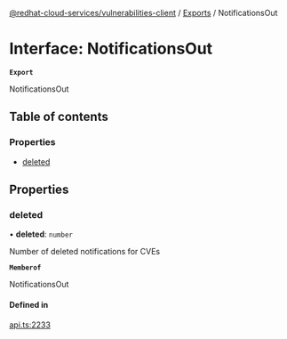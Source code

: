 [@redhat-cloud-services/vulnerabilities-client](../README.md) / [Exports](../modules.md) / NotificationsOut

# Interface: NotificationsOut

**`Export`**

NotificationsOut

## Table of contents

### Properties

- [deleted](NotificationsOut.md#deleted)

## Properties

### deleted

• **deleted**: `number`

Number of deleted notifications for CVEs

**`Memberof`**

NotificationsOut

#### Defined in

[api.ts:2233](https://github.com/RedHatInsights/javascript-clients/blob/main/packages/vulnerabilities/git-api/api.ts#L2233)
